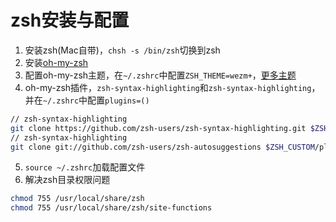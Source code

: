 # zsh安装与配置

1. 安装zsh(Mac自带)，`chsh -s /bin/zsh`切换到zsh
2. 安装[oh-my-zsh](https://github.com/robbyrussell/oh-my-zsh/)
3. 配置oh-my-zsh主题，在`~/.zshrc`中配置`ZSH_THEME=wezm+`，[更多主题](https://github.com/robbyrussell/oh-my-zsh/wiki/themes)
4. oh-my-zsh插件，`zsh-syntax-highlighting`和`zsh-syntax-highlighting`，并在`~/.zshrc`中配置`plugins=()`

```bash
// zsh-syntax-highlighting
git clone https://github.com/zsh-users/zsh-syntax-highlighting.git $ZSH_CUSTOM/plugins/zsh-syntax-highlighting
// zsh-syntax-highlighting
git clone git://github.com/zsh-users/zsh-autosuggestions $ZSH_CUSTOM/plugins/zsh-autosuggestions
```

5. `source ~/.zshrc`加载配置文件
6. 解决zsh目录权限问题

```bash
chmod 755 /usr/local/share/zsh
chmod 755 /usr/local/share/zsh/site-functions
```
